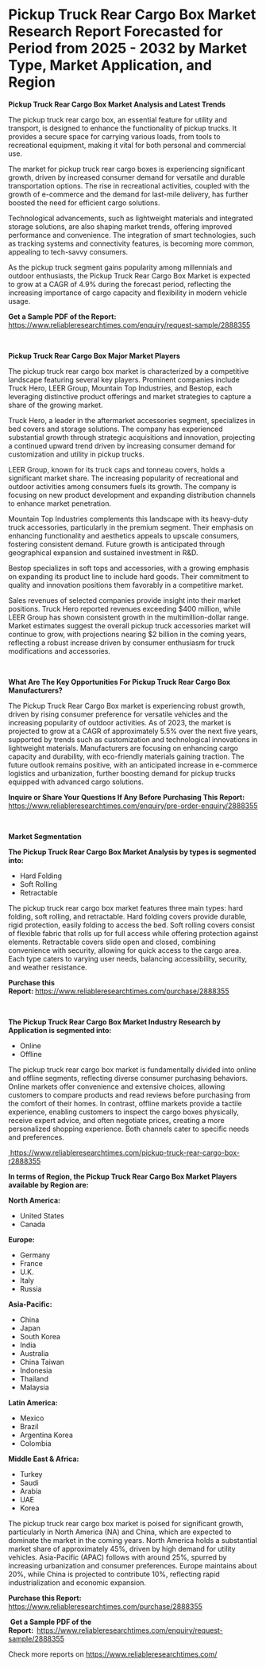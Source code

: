 <p><h1>Pickup Truck Rear Cargo Box Market Research Report Forecasted for Period from 2025 -  2032 by Market Type, Market Application, and Region</h1></p><p><strong>Pickup Truck Rear Cargo Box Market Analysis and Latest Trends</strong></p>
<p><p>The pickup truck rear cargo box, an essential feature for utility and transport, is designed to enhance the functionality of pickup trucks. It provides a secure space for carrying various loads, from tools to recreational equipment, making it vital for both personal and commercial use. </p><p>The market for pickup truck rear cargo boxes is experiencing significant growth, driven by increased consumer demand for versatile and durable transportation options. The rise in recreational activities, coupled with the growth of e-commerce and the demand for last-mile delivery, has further boosted the need for efficient cargo solutions. </p><p>Technological advancements, such as lightweight materials and integrated storage solutions, are also shaping market trends, offering improved performance and convenience. The integration of smart technologies, such as tracking systems and connectivity features, is becoming more common, appealing to tech-savvy consumers. </p><p>As the pickup truck segment gains popularity among millennials and outdoor enthusiasts, the Pickup Truck Rear Cargo Box Market is expected to grow at a CAGR of 4.9% during the forecast period, reflecting the increasing importance of cargo capacity and flexibility in modern vehicle usage.</p></p>
<p><strong>Get a Sample PDF of the Report:&nbsp;</strong> <a href="https://www.reliableresearchtimes.com/enquiry/request-sample/2888355?utm_campaign=3067&utm_medium=2&utm_source=Github&utm_content=ia&utm_term=14032025&utm_id=pickup-truck-rear-cargo-box">https://www.reliableresearchtimes.com/enquiry/request-sample/2888355</a></p>
<p>&nbsp;</p>
<p><strong>Pickup Truck Rear Cargo Box Major Market Players</strong></p>
<p><p>The pickup truck rear cargo box market is characterized by a competitive landscape featuring several key players. Prominent companies include Truck Hero, LEER Group, Mountain Top Industries, and Bestop, each leveraging distinctive product offerings and market strategies to capture a share of the growing market.</p><p>Truck Hero, a leader in the aftermarket accessories segment, specializes in bed covers and storage solutions. The company has experienced substantial growth through strategic acquisitions and innovation, projecting a continued upward trend driven by increasing consumer demand for customization and utility in pickup trucks.</p><p>LEER Group, known for its truck caps and tonneau covers, holds a significant market share. The increasing popularity of recreational and outdoor activities among consumers fuels its growth. The company is focusing on new product development and expanding distribution channels to enhance market penetration.</p><p>Mountain Top Industries complements this landscape with its heavy-duty truck accessories, particularly in the premium segment. Their emphasis on enhancing functionality and aesthetics appeals to upscale consumers, fostering consistent demand. Future growth is anticipated through geographical expansion and sustained investment in R&D.</p><p>Bestop specializes in soft tops and accessories, with a growing emphasis on expanding its product line to include hard goods. Their commitment to quality and innovation positions them favorably in a competitive market.</p><p>Sales revenues of selected companies provide insight into their market positions. Truck Hero reported revenues exceeding $400 million, while LEER Group has shown consistent growth in the multimillion-dollar range. Market estimates suggest the overall pickup truck accessories market will continue to grow, with projections nearing $2 billion in the coming years, reflecting a robust increase driven by consumer enthusiasm for truck modifications and accessories.</p></p>
<p>&nbsp;</p>
<p><strong>What Are The Key Opportunities For Pickup Truck Rear Cargo Box Manufacturers?</strong></p>
<p><p>The Pickup Truck Rear Cargo Box market is experiencing robust growth, driven by rising consumer preference for versatile vehicles and the increasing popularity of outdoor activities. As of 2023, the market is projected to grow at a CAGR of approximately 5.5% over the next five years, supported by trends such as customization and technological innovations in lightweight materials. Manufacturers are focusing on enhancing cargo capacity and durability, with eco-friendly materials gaining traction. The future outlook remains positive, with an anticipated increase in e-commerce logistics and urbanization, further boosting demand for pickup trucks equipped with advanced cargo solutions.</p></p>
<p><strong>Inquire or Share Your Questions If Any Before Purchasing This Report:</strong> <a href="https://www.reliableresearchtimes.com/enquiry/pre-order-enquiry/2888355?utm_campaign=3067&utm_medium=2&utm_source=Github&utm_content=ia&utm_term=14032025&utm_id=pickup-truck-rear-cargo-box">https://www.reliableresearchtimes.com/enquiry/pre-order-enquiry/2888355</a></p>
<p>&nbsp;</p>
<p><strong>Market Segmentation</strong></p>
<p><strong>The Pickup Truck Rear Cargo Box Market Analysis by types is segmented into:</strong></p>
<p><ul><li>Hard Folding</li><li>Soft Rolling</li><li>Retractable</li></ul></p>
<p><p>The pickup truck rear cargo box market features three main types: hard folding, soft rolling, and retractable. Hard folding covers provide durable, rigid protection, easily folding to access the bed. Soft rolling covers consist of flexible fabric that rolls up for full access while offering protection against elements. Retractable covers slide open and closed, combining convenience with security, allowing for quick access to the cargo area. Each type caters to varying user needs, balancing accessibility, security, and weather resistance.</p></p>
<p><strong>Purchase this Report:&nbsp;</strong><a href="https://www.reliableresearchtimes.com/purchase/2888355?utm_campaign=3067&utm_medium=2&utm_source=Github&utm_content=ia&utm_term=14032025&utm_id=pickup-truck-rear-cargo-box">https://www.reliableresearchtimes.com/purchase/2888355</a></p>
<p>&nbsp;</p>
<p><strong>The Pickup Truck Rear Cargo Box Market Industry Research by Application is segmented into:</strong></p>
<p><ul><li>Online</li><li>Offline</li></ul></p>
<p><p>The pickup truck rear cargo box market is fundamentally divided into online and offline segments, reflecting diverse consumer purchasing behaviors. Online markets offer convenience and extensive choices, allowing customers to compare products and read reviews before purchasing from the comfort of their homes. In contrast, offline markets provide a tactile experience, enabling customers to inspect the cargo boxes physically, receive expert advice, and often negotiate prices, creating a more personalized shopping experience. Both channels cater to specific needs and preferences.</p></p>
<p><a href="https://www.reliableresearchtimes.com/pickup-truck-rear-cargo-box-r2888355?utm_campaign=3067&utm_medium=2&utm_source=Github&utm_content=ia&utm_term=14032025&utm_id=pickup-truck-rear-cargo-box">&nbsp;https://www.reliableresearchtimes.com/pickup-truck-rear-cargo-box-r2888355</a></p>
<p><strong>In terms of Region, the Pickup Truck Rear Cargo Box Market Players available by Region are:</strong></p>
<p>
    <p> <strong> North America: </strong>
        <ul>
            <li>United States</li>
            <li>Canada</li>
        </ul>
        </p> 
    <p> <strong> Europe: </strong>
        <ul>
            <li>Germany</li>
            <li>France</li>
            <li>U.K.</li>
            <li>Italy</li>
            <li>Russia</li>
        </ul>
        </p> 
    <p> <strong> Asia-Pacific: </strong>
        <ul>
            <li>China</li>
            <li>Japan</li>
            <li>South Korea</li>
            <li>India</li>
            <li>Australia</li>
            <li>China Taiwan</li>
            <li>Indonesia</li>
            <li>Thailand</li>
            <li>Malaysia</li>
        </ul>
        </p> 
    <p> <strong> Latin America: </strong>
        <ul>
            <li>Mexico</li>
            <li>Brazil</li>
            <li>Argentina Korea</li>
            <li>Colombia</li>
        </ul>
        </p> 
    <p> <strong> Middle East & Africa: </strong>
        <ul>
            <li>Turkey</li>
            <li>Saudi</li>
            <li>Arabia</li>
            <li>UAE</li>
            <li>Korea</li>
        </ul>
    </p>
    </p>
<p><p>The pickup truck rear cargo box market is poised for significant growth, particularly in North America (NA) and China, which are expected to dominate the market in the coming years. North America holds a substantial market share of approximately 45%, driven by high demand for utility vehicles. Asia-Pacific (APAC) follows with around 25%, spurred by increasing urbanization and consumer preferences. Europe maintains about 20%, while China is projected to contribute 10%, reflecting rapid industrialization and economic expansion.</p></p>
<p><strong>Purchase this Report: </strong><a href="https://www.reliableresearchtimes.com/purchase/2888355?utm_campaign=3067&utm_medium=2&utm_source=Github&utm_content=ia&utm_term=14032025&utm_id=pickup-truck-rear-cargo-box">https://www.reliableresearchtimes.com/purchase/2888355</a></p>
<p>&nbsp;<strong>Get a Sample PDF of the Report:&nbsp;&nbsp;</strong><a href="https://www.reliableresearchtimes.com/enquiry/request-sample/2888355?utm_campaign=3067&utm_medium=2&utm_source=Github&utm_content=ia&utm_term=14032025&utm_id=pickup-truck-rear-cargo-box">https://www.reliableresearchtimes.com/enquiry/request-sample/2888355</a></p>
<p><strong></strong></p>
<p>Check more reports on <a href="https://www.reliableresearchtimes.com/?utm_campaign=3067&utm_medium=2&utm_source=Github&utm_content=ia&utm_term=14032025&utm_id=pickup-truck-rear-cargo-box">https://www.reliableresearchtimes.com/</a></p>